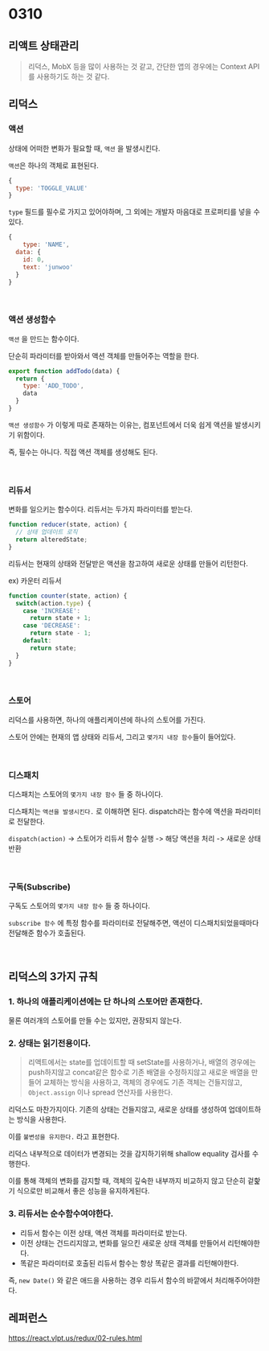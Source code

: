 # 0310

## 리액트 상태관리

>  리덕스, MobX 등을 많이 사용하는 것 같고, 간단한 앱의 경우에는 Context API를 사용하기도 하는 것 같다.

## 리덕스

### 액션

상태에 어떠한 변화가 필요할 때, `액션` 을 발생시킨다.

`액션`은 하나의 객체로 표현된다.

```javascript
{
  type: 'TOGGLE_VALUE'
}
```

`type` 필드를 필수로 가지고 있어야하며, 그 외에는 개발자 마음대로 프로퍼티를 넣을 수 있다.

```javascript
{
	type: 'NAME',
  data: {
    id: 0,
    text: 'junwoo'
  }
}
```

<br>

### 액션 생성함수

`액션` 을 만드는 함수이다.

단순히 파라미터를 받아와서 액션 객체를 만들어주는 역할을 한다.

```javascript
export function addTodo(data) {
  return {
    type: 'ADD_TODO',
    data
  }
}
```

`액션 생성함수` 가 이렇게 따로 존재하는 이유는, 컴포넌트에서 더욱 쉽게 액션을 발생시키기 위함이다.

즉, 필수는 아니다. 직접 액션 객체를 생성해도 된다.

<br>

### 리듀서

변화를 일으키는 함수이다. 리듀서는 두가지 파라미터를 받는다.

```javascript
function reducer(state, action) {
  // 상태 업데이트 로직
  return alteredState;
}
```

리듀서는 현재의 상태와 전달받은 액션을 참고하여 새로운 상태를 만들어 리턴한다.

ex) 카운터 리듀서

```javascript
function counter(state, action) {
  switch(action.type) {
    case 'INCREASE':
      return state + 1;
    case 'DECREASE':
      return state - 1;
    default:
      return state;
  }
}
```

<br>

### 스토어

리덕스를 사용하면, 하나의 애플리케이션에 하나의 스토어를 가진다.

스토어 안에는 현재의 앱 상태와 리듀서, 그리고 `몇가지 내장 함수`들이 들어있다.

<br>

### 디스패치

디스패치는 스토어의 `몇가지 내장 함수` 들 중 하나이다.

디스패치는 `액션을 발생시킨다.` 로 이해하면 된다. dispatch라는 함수에 액션을 파라미터로 전달한다.

`dispatch(action)` -> 스토어가 리듀서 함수 실행 -> 해당 액션을 처리 -> 새로운 상태 반환

<br>

### 구독(Subscribe)

구독도 스토어의 `몇가지 내장 함수` 들 중 하나이다.

`subscribe 함수` 에 특정 함수를 파라미터로 전달해주면, 액션이 디스패치되었을때마다 전달해준 함수가 호출된다.

<br>

## 리덕스의 3가지 규칙

### 1. 하나의 애플리케이션에는 단 하나의 스토어만 존재한다.

물론 여러개의 스토어를 만들 수는 있지만, 권장되지 않는다.

### 2. 상태는 읽기전용이다.

> 리액트에서는 state를 업데이트할 때 setState를 사용하거나, 
> 배열의 경우에는 push하지않고 concat같은 함수로 기존 배열을 수정하지않고 새로운 배열을 만들어 교체하는 방식을 사용하고,
> 객체의 경우에도 기존 객체는 건들지않고, `Object.assign` 이나 spread 연산자를 사용한다.

리덕스도 마찬가지이다. 기존의 상태는 건들지않고, 새로운 상태를 생성하여 업데이트하는 방식을 사용한다.

이를 `불변성을 유지한다.` 라고 표현한다.

리덕스 내부적으로 데이터가 변경되는 것을 감지하기위해 shallow equality 검사를 수행한다.

이를 통해 객체의 변화를 감지할 때, 객체의 깊숙한 내부까지 비교하지 않고 단순히 겉핥기 식으로만 비교해서 좋은 성능을 유지하게된다.

### 3. 리듀서는 순수함수여야한다.

- 리듀서 함수는 이전 상태, 액션 객체를 파라미터로 받는다.
- 이전 상태는 건드리지않고, 변화를 일으킨 새로운 상태 객체를 만들어서 리턴해야한다.
- 똑같은 파라미터로 호출된 리듀서 함수는 항상 똑같은 결과를 리턴해야한다.

즉, `new Date()` 와 같은 애드을 사용하는 경우 리듀서 함수의 바깥에서 처리해주어야한다.





## 레퍼런스

https://react.vlpt.us/redux/02-rules.html



